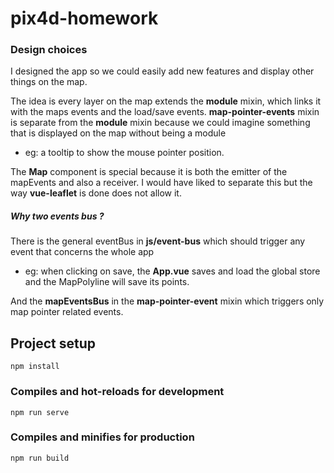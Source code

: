 # pix4d-homework

### Design choices

I designed the app so we could easily add new features and display other things on the map.

The idea is every layer on the map extends the **module** mixin, which links it with the maps events
and the load/save events.
**map-pointer-events** mixin is separate from the **module** mixin because we could imagine something that is displayed on the map without being a module

- eg: a tooltip to show the mouse pointer position.

The **Map** component is special because it is both the emitter of the mapEvents and also a receiver. I would have liked to separate this but the way **vue-leaflet** is done does not allow it.

##### Why two events bus ?

There is the general eventBus in **js/event-bus** which should trigger any event that concerns the whole app

- eg: when clicking on save, the **App.vue** saves and load the global store and the MapPolyline will save its points.

And the **mapEventsBus** in the **map-pointer-event** mixin which triggers only map pointer related events.

## Project setup

```
npm install
```

### Compiles and hot-reloads for development

```
npm run serve
```

### Compiles and minifies for production

```
npm run build
```
